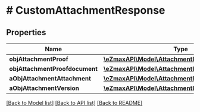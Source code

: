 # # CustomAttachmentResponse

## Properties

Name | Type | Description | Notes
------------ | ------------- | ------------- | -------------
**objAttachmentProof** | [**\eZmaxAPI\Model\AttachmentResponseCompound**](AttachmentResponseCompound.md) |  | [optional]
**objAttachmentProofdocument** | [**\eZmaxAPI\Model\AttachmentResponseCompound**](AttachmentResponseCompound.md) |  | [optional]
**aObjAttachmentAttachment** | [**\eZmaxAPI\Model\AttachmentResponseCompound[]**](AttachmentResponseCompound.md) |  | [optional]
**aObjAttachmentVersion** | [**\eZmaxAPI\Model\AttachmentResponseCompound[]**](AttachmentResponseCompound.md) |  | [optional]

[[Back to Model list]](../../README.md#models) [[Back to API list]](../../README.md#endpoints) [[Back to README]](../../README.md)
